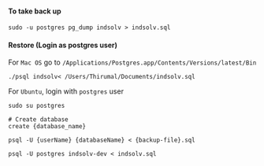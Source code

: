 #### To take back up

    sudo -u postgres pg_dump indsolv > indsolv.sql

#### Restore (Login as postgres user)

For `Mac OS` go to `/Applications/Postgres.app/Contents/Versions/latest/Bin`

    ./psql indsolv< /Users/Thirumal/Documents/indsolv.sql 

For `Ubuntu`, login with `postgres` user

    sudo su postgres
    
    # Create database
    create {database_name}

    psql -U {userName} {databaseName} < {backup-file}.sql 

    psql -U postgres indsolv-dev < indsolv.sql



